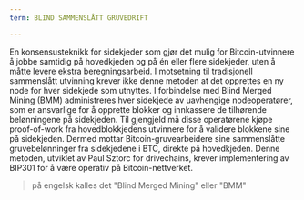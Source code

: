 ```yaml
---
term: BLIND SAMMENSLÅTT GRUVEDRIFT

---
```

En konsensusteknikk for sidekjeder som gjør det mulig for Bitcoin-utvinnere å jobbe samtidig på hovedkjeden og på én eller flere sidekjeder, uten å måtte levere ekstra beregningsarbeid. I motsetning til tradisjonell sammenslått utvinning krever ikke denne metoden at det opprettes en ny node for hver sidekjede som utnyttes. I forbindelse med Blind Merged Mining (BMM) administreres hver sidekjede av uavhengige nodeoperatører, som er ansvarlige for å opprette blokker og innkassere de tilhørende belønningene på sidekjeden. Til gjengjeld må disse operatørene kjøpe proof-of-work fra hovedblokkjedens utvinnere for å validere blokkene sine på sidekjeden. Dermed mottar Bitcoin-gruvearbeidere sine sammenslåtte gruvebelønninger fra sidekjedene i BTC, direkte på hovedkjeden. Denne metoden, utviklet av Paul Sztorc for drivechains, krever implementering av BIP301 for å være operativ på Bitcoin-nettverket.

> på engelsk kalles det "Blind Merged Mining" eller "BMM"